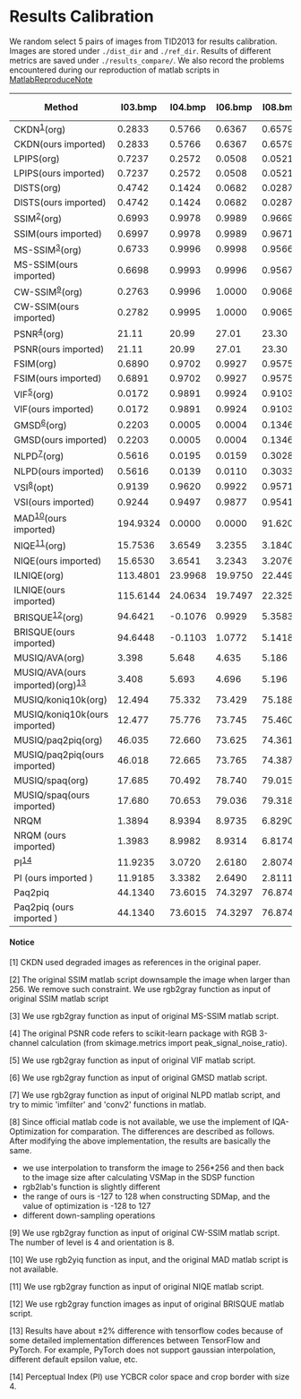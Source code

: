 # Results Calibration

We random select 5 pairs of images from TID2013 for results calibration. Images are stored under `./dist_dir` and `./ref_dir`. Results of different metrics are saved under `./results_compare/`. We also record the problems encountered during our reproduction of matlab scripts in [MatlabReproduceNote](./MatlabReproduceNote.md)

| Method                                              | I03.bmp  | I04.bmp | I06.bmp | I08.bmp | I19.bmp  | Speed (/image) |
| --------------------------------------------------- | -------- | ------- | ------- | ------- | -------- | -------------- |
| CKDN<sup>[1](#fn1)</sup>(org)                       | 0.2833   | 0.5766  | 0.6367  | 0.6579  | 0.5999   |
| CKDN(ours imported)                                 | 0.2833   | 0.5766  | 0.6367  | 0.6579  | 0.5999   |
| LPIPS(org)                                          | 0.7237   | 0.2572  | 0.0508  | 0.0521  | 0.4253   |
| LPIPS(ours imported)                                | 0.7237   | 0.2572  | 0.0508  | 0.0521  | 0.4253   |
| DISTS(org)                                          | 0.4742   | 0.1424  | 0.0682  | 0.0287  | 0.3123   |
| DISTS(ours imported)                                | 0.4742   | 0.1424  | 0.0682  | 0.0287  | 0.3123   |
| SSIM<sup>[2](#fn2)</sup>(org)                       | 0.6993   | 0.9978  | 0.9989  | 0.9669  | 0.6519   |
| SSIM(ours imported)                                 | 0.6997   | 0.9978  | 0.9989  | 0.9671  | 0.6521   |
| MS-SSIM<sup>[3](#fn3)</sup>(org)                    | 0.6733   | 0.9996  | 0.9998  | 0.9566  | 0.8462   |
| MS-SSIM(ours imported)                              | 0.6698   | 0.9993  | 0.9996  | 0.9567  | 0.8418   |
| CW-SSIM<sup>[9](#fn9)</sup>(org)                    | 0.2763   | 0.9996  | 1.0000  | 0.9068  | 0.8658   |
| CW-SSIM(ours imported)                              | 0.2782   | 0.9995  | 1.0000  | 0.9065  | 0.8646   |
| PSNR<sup>[4](#fn4)</sup>(org)                       | 21.11    | 20.99   | 27.01   | 23.30   | 21.62    |
| PSNR(ours imported)                                 | 21.11    | 20.99   | 27.01   | 23.30   | 21.62    |
| FSIM(org)                                           | 0.6890   | 0.9702  | 0.9927  | 0.9575  | 0.8220   |
| FSIM(ours imported)                                 | 0.6891   | 0.9702  | 0.9927  | 0.9575  | 0.8220   |
| VIF<sup>[5](#fn5)</sup>(org)                        | 0.0172   | 0.9891  | 0.9924  | 0.9103  | 0.1745   |
| VIF(ours imported)                                  | 0.0172   | 0.9891  | 0.9924  | 0.9103  | 0.1745   |
| GMSD<sup>[6](#fn6)</sup>(org)                       | 0.2203   | 0.0005  | 0.0004  | 0.1346  | 0.2050   |
| GMSD(ours imported)                                 | 0.2203   | 0.0005  | 0.0004  | 0.1346  | 0.2050   |
| NLPD<sup>[7](#fn7)</sup>(org)                       | 0.5616   | 0.0195  | 0.0159  | 0.3028  | 0.4326   |
| NLPD(ours imported)                                 | 0.5616   | 0.0139  | 0.0110  | 0.3033  | 0.4335   |
| VSI<sup>[8](#fn8)</sup>(opt)                        | 0.9139   | 0.9620  | 0.9922  | 0.9571  | 0.9262   |
| VSI(ours imported)                                  | 0.9244   | 0.9497  | 0.9877  | 0.9541  | 0.9348   |
| MAD<sup>[10](#fn10)</sup>(ours imported)            | 194.9324 | 0.0000  | 0.0000  | 91.6206 | 181.9651 |
| NIQE<sup>[11](#fn11)</sup>(org)                     | 15.7536  | 3.6549  | 3.2355  | 3.1840  | 8.6352   |
| NIQE(ours imported)                                 | 15.6530  | 3.6541  | 3.2343  | 3.2076  | 9.1060   |
| ILNIQE(org)                                         | 113.4801 | 23.9968 | 19.9750 | 22.4493 | 56.6721  | 10s            |
| ILNIQE(ours imported)                               | 115.6144 | 24.0634 | 19.7497 | 22.3253 | 54.7657  | 1s             |
| BRISQUE<sup>[12](#fn12)</sup>(org)                  | 94.6421  | -0.1076 | 0.9929  | 5.3583  | 72.2617  |
| BRISQUE(ours imported)                              | 94.6448  | -0.1103 | 1.0772  | 5.1418  | 66.8405  |
| MUSIQ/AVA(org)                                      | 3.398    | 5.648   | 4.635   | 5.186   | 4.128    |
| MUSIQ/AVA(ours imported)(org)<sup>[13](#fn13)</sup> | 3.408    | 5.693   | 4.696   | 5.196   | 4.195    |
| MUSIQ/koniq10k(org)                                 | 12.494   | 75.332  | 73.429  | 75.188  | 36.938   |
| MUSIQ/koniq10k(ours imported)                       | 12.477   | 75.776  | 73.745  | 75.460  | 38.02    |
| MUSIQ/paq2piq(org)                                  | 46.035   | 72.660  | 73.625  | 74.361  | 69.006   |
| MUSIQ/paq2piq(ours imported)                        | 46.018   | 72.665  | 73.765  | 74.387  | 69.721   |
| MUSIQ/spaq(org)                                     | 17.685   | 70.492  | 78.740  | 79.015  | 49.105   |
| MUSIQ/spaq(ours imported)                           | 17.680   | 70.653  | 79.036  | 79.318  | 50.452   |
| NRQM                                                | 1.3894   | 8.9394  | 8.9735  | 6.8290  | 6.3120   | 10s            |
| NRQM (ours imported)                                | 1.3983   | 8.9982  | 8.9314  | 6.8174  | 6.2868   | 5s             |
| PI<sup>[14](#fn14)</sup>                            | 11.9235  | 3.0720  | 2.6180  | 2.8074  | 6.7713   |
| PI (ours imported )                                 | 11.9185  | 3.3382  | 2.6490  | 2.8111  | 6.9541   |
| Paq2piq                                             | 44.1340  | 73.6015 | 74.3297 | 76.8748 | 70.9153  |
| Paq2piq (ours imported )                            | 44.1340  | 73.6015 | 74.3297 | 76.8748 | 70.9153  |


#### Notice
<a name="fn1">[1]</a> CKDN used degraded images as references in the original paper.

<a name="fn2">[2]</a> The original SSIM matlab script downsample the image when larger than 256. We remove such constraint. We use rgb2gray function as input of original SSIM matlab script

<a name="fn3">[3]</a> We use rgb2gray function as input of original MS-SSIM matlab script.

<a name="fn4">[4]</a> The original PSNR code refers to scikit-learn package with RGB 3-channel calculation (from skimage.metrics import peak_signal_noise_ratio).

<a name="fn5">[5]</a> We use rgb2gray function as input of original VIF matlab script.

<a name="fn6">[6]</a> We use rgb2gray function as input of original GMSD matlab script.

<a name="fn7">[7]</a> We use rgb2gray function as input of original NLPD matlab script, and try to mimic 'imfilter' and 'conv2' functions in matlab.

<a name="fn8">[8]</a> Since official matlab code is not available, we use the implement of IQA-Optimization for comparation. The differences are described as follows. After modifying the above implementation, the results are basically the same.

- we use interpolation to transform the image to 256*256 and then back to the image size after calculating VSMap in the SDSP function
- rgb2lab's function is slightly different
- the range of ours is -127 to 128 when constructing SDMap, and the value of optimization is -128 to 127
- different down-sampling operations

<a name="fn9">[9]</a> We use rgb2gray function as input of original CW-SSIM matlab script. The number of level is 4 and orientation is 8.

<a name="fn10">[10]</a> We use rgb2yiq function as input, and the original MAD matlab script is not available.

<a name="fn11">[11]</a> We use rgb2gray function as input of original NIQE matlab script.

<a name="fn12">[12]</a> We use rgb2gray function images as input of original BRISQUE matlab script.

<a name="fn13">[13]</a> Results have about ±2% difference with tensorflow codes because of some detailed implementation differences between TensorFlow and PyTorch. For example, PyTorch does not support gaussian interpolation, different default epsilon value, etc.

<a name="fn14">[14]</a> Perceptual Index (PI) use YCBCR color space and crop border with size 4.

